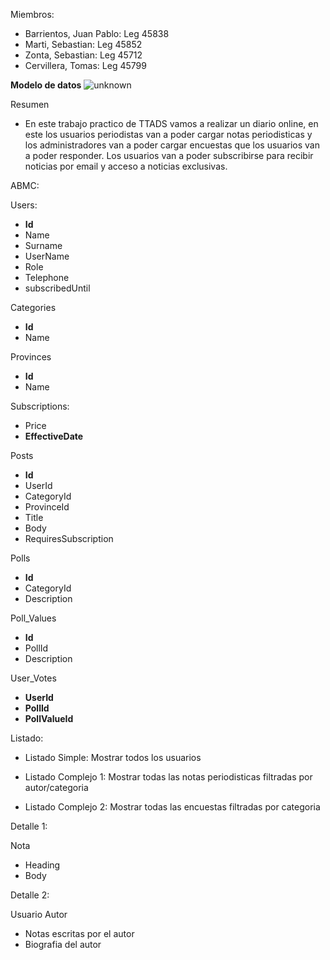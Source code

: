 Miembros:
* Barrientos, Juan Pablo: Leg 45838
* Marti, Sebastian: Leg 45852
* Zonta, Sebastian: Leg 45712
* Cervillera, Tomas: Leg 45799

**Modelo de datos**
![unknown](https://user-images.githubusercontent.com/63053666/161178812-cc688d71-a81c-4780-b409-74f31cedfaab.png)

Resumen
* En este trabajo practico de TTADS vamos a realizar un diario online, en este los usuarios periodistas van a poder cargar notas periodisticas y los administradores van a poder cargar encuestas que los usuarios van a poder responder. Los usuarios van a poder subscribirse para recibir noticias por email y acceso a noticias exclusivas.

ABMC:

Users:

* **Id**
* Name
* Surname
* UserName
* Role
* Telephone
* subscribedUntil

Categories

* **Id**
* Name

Provinces

* **Id**
* Name

Subscriptions:

* Price
* **EffectiveDate**

Posts

* **Id**
* UserId
* CategoryId
* ProvinceId
* Title
* Body
* RequiresSubscription

Polls

* **Id**
* CategoryId
* Description

Poll_Values

* **Id**
* PollId
* Description

User_Votes

* **UserId**
* **PollId**
* **PollValueId**


Listado:

* Listado Simple: Mostrar todos los usuarios

* Listado Complejo 1: Mostrar todas las notas periodisticas filtradas por autor/categoria

* Listado Complejo 2: Mostrar todas las encuestas filtradas por categoria

Detalle 1:

Nota

* Heading
* Body

Detalle 2:

Usuario Autor

* Notas escritas por el autor
* Biografia del autor
